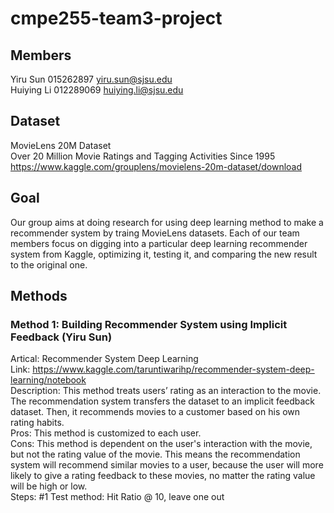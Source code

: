 # cmpe255-team3-project

## Members
Yiru Sun 015262897 yiru.sun@sjsu.edu<br/>
Huiying Li 012289069 huiying.li@sjsu.edu

## Dataset
MovieLens 20M Dataset<br/>
Over 20 Million Movie Ratings and Tagging Activities Since 1995<br/>
https://www.kaggle.com/grouplens/movielens-20m-dataset/download

## Goal
Our group aims at doing research for using deep learning method to make a recommender system by traing MovieLens datasets. Each of our team members focus on digging into a particular deep learning recommender system from Kaggle, optimizing it, testing it, and comparing the new result to the original one.

## Methods
### Method 1: Building Recommender System using Implicit Feedback (Yiru Sun)
Artical: Recommender System Deep Learning<br/>
Link: https://www.kaggle.com/taruntiwarihp/recommender-system-deep-learning/notebook<br/>
Description: This method treats users’ rating as an interaction to the movie. The recommendation system transfers the dataset to an implicit feedback dataset. Then, it recommends movies to a customer based on his own rating habits.<br/>
Pros: This method is customized to each user.<br/>
Cons: This method is dependent on the user's interaction with the movie, but not the rating value of the movie. This means the recommendation system will recommend similar movies to a user, because the user will more likely to give a rating feedback to these movies, no matter the rating value will be high or low.<br/>
Steps: #1 
Test method: Hit Ratio @ 10, leave one out


